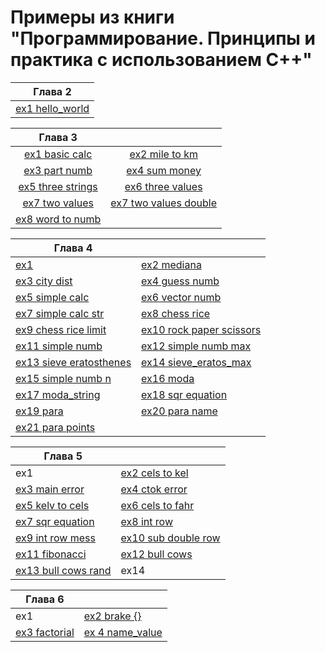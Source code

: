 # Примеры из книги "Программирование. Принципы и практика с использованием С++"


| Глава 2                                              |
| ---------------------------------------------------- |
| [ex1 hello_world](Ch_02/hello_world/hello_world.cpp) |


|                               Глава 3                                |                                                                                 |
| :------------------------------------------------------------------: | :-----------------------------------------------------------------------------: |
|     [ex1 basic calc](/Ch_03/exercise/basic_calc/basic_calc.cpp)      |           [ex2 mile to km](/Ch_03/exercise/mile_to_km/mile_to_km.cpp)           |
|       [ex3 part numb](/Ch_03/exercise/part_numb/part_numb.cpp)       |            [ex4 sum money](/Ch_03/exercise/sum_money/sum_money.cpp)             |
| [ex5 three strings](/Ch_03/exercise/three_strings/three_strings.cpp) |        [ex6 three values](/Ch_03/exercise/three_values/three_values.cpp)        |
|     [ex7 two values](/Ch_03/exercise/two_values/two_values.cpp)      | [ex7 two values double](/Ch_03/exercise/two_values_double/std_lib_facilities.h) |
|  [ex8 word to numb](/Ch_03/exercise/word_to_numb/word_to_numb.cpp)   |


| Глава 4                                                                      |                                                                                |
| ---------------------------------------------------------------------------- | ------------------------------------------------------------------------------ |
| [ex1](/Ch_04/exercise/1_exercise/exercise.cpp)                               | [ex2 mediana](/Ch_04/exercise/2_mediana/mediana.cpp)                           |
| [ex3 city dist](/Ch_04/exercise/3_city_dist/city_dist.cpp)                   | [ex4 guess numb](/Ch_04/exercise/4_guess_numb/guess_numb.cpp)                  |
| [ex5 simple calc](/Ch_04/exercise/5_simple_calc/simple_calc.cpp)             | [ex6 vector numb](/Ch_04/exercise/6_vector_numb/vector_numb.cpp)               |
| [ex7 simple calc str](/Ch_04/exercise/7_simple_calc_str/simple_calc_str.cpp) | [ex8 chess rice](/Ch_04/exercise/8_chess_rice/chess_rice.cpp)                  |
| [ex9 chess rice limit](/Ch_04/exercise/9_chess_rice_lim/chess_rice_lim.cpp)  | [ex10 rock paper scissors](/Ch_04/exercise/10_r_p_s_game/r_p_s_game.cpp)       |
| [ex11 simple numb](/Ch_04/exercise/11_simple_numb/simple_numb.cpp)           | [ex12 simple numb max](/Ch_04/exercise/12_simple_numb_max/simple_numb_max.cpp) |
| [ex13 sieve eratosthenes](/Ch_04/exercise/13_sieve_eratos/sieve_ertos.cpp)   | [ex14 sieve_eratos_max]()                                                      |
| [ex15 simple numb n](/Ch_04/exercise/15_simple_numb_n/simple_numb_n.cpp)     | [ex16 moda](/Ch_04/exercise/16_moda/moda.cpp)                                  |
| [ex17 moda_string](/Ch_04/exercise/17_moda_string/moda_str.cpp)              | [ex18 sqr equation](/Ch_04/exercise/18_sqr_equation/sqr_equ.cpp)               |
| [ex19 para](/Ch_04/exercise/19_para/para.cpp)                                | [ex20 para name](/Ch_04/exercise/20_para_name/para_name.cpp)                   |
| [ex21 para points](/Ch_04/exercise/21_para_points/para_point.cpp)            |


| Глава 5                                                                     |                                                                             |
| --------------------------------------------------------------------------- | --------------------------------------------------------------------------- |
| ex1                                                                         | [ex2 cels to kel](/Ch_05/exercise/2_cels_to_kelvin/cels_to_kelv.cpp)        |
| [ex3 main error](/Ch_05/exercise/3_main_error/main_error.cpp)               | [ex4 ctok error](Ch_05/exercise/4_ctok_error/ctok_error.cpp)                |
| [ex5 kelv to cels](/Ch_05/exercise/5_kelv_to_cels/kelv_to_cels.cpp)         | [ex6 cels to fahr](/Ch_05/exercise/6_cels_to_fahr/cels_to_fahr.cpp)         |
| [ex7 sqr equation](/Ch_05/exercise/7_sqr_equation/sqr_equ.cpp)              | [ex8 int row](/Ch_05/exercise/8_int_row/int_row.cpp)                        |
| [ex9 int row mess](/Ch_05/exercise/9_int_row_message/int_row_mes.cpp)       | [ex10 sub double row](/Ch_05/exercise/10_sub_double_row/sub_double_row.cpp) |
| [ex11 fibonacci](Ch_05/exercise/11_fibonacci/fibonacci.cpp)                 | [ex12 bull cows](/Ch_05/exercise/12_bull_cows/bull_cows.cpp)                |
| [ex13 bull cows rand](/Ch_05/exercise/13_bull_cows_rand/bull_cows_rand.cpp) | ex14                                                                        |


| Глава 6                                                     |                                                                |
| ----------------------------------------------------------- | -------------------------------------------------------------- |
| ex1                                                         | [ex2 brake {}](/Ch_06/exercise/2_brake_{}/first_calc.cpp)      |
| [ex3 factorial](/Ch_06/exercise/3_factorial/first_calc.cpp) | [ex 4 name_value](/Ch_06/exercise/4_name_value/name_value.cpp) |